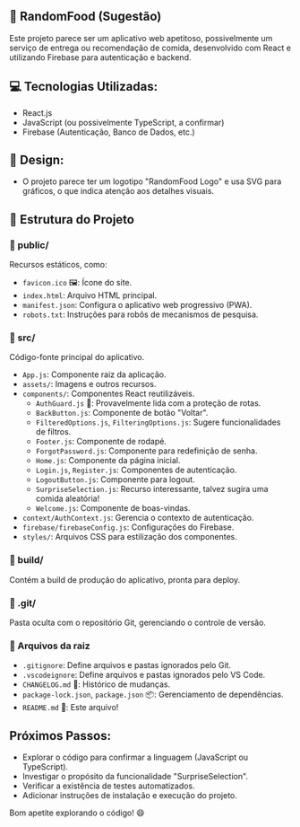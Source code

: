 ## 🍕 RandomFood (Sugestão) 

Este projeto parece ser um aplicativo web apetitoso, possivelmente um serviço de entrega ou recomendação de comida, desenvolvido com React e utilizando Firebase para autenticação e backend.

## 💻 Tecnologias Utilizadas:

- React.js
- JavaScript (ou possivelmente TypeScript, a confirmar)
- Firebase (Autenticação, Banco de Dados, etc.)

## 🎨 Design:

- O projeto parece ter um logotipo "RandomFood Logo" e usa SVG para gráficos, o que indica atenção aos detalhes visuais.

## 📂 Estrutura do Projeto

### 📁 public/

Recursos estáticos, como:
- `favicon.ico` 🖼️: Ícone do site.
- `index.html`: Arquivo HTML principal.
- `manifest.json`: Configura o aplicativo web progressivo (PWA).
- `robots.txt`: Instruções para robôs de mecanismos de pesquisa.

### 📁 src/

Código-fonte principal do aplicativo.

- `App.js`: Componente raiz da aplicação.
- `assets/`: Imagens e outros recursos.
- `components/`: Componentes React reutilizáveis.
    - `AuthGuard.js` 🔐: Provavelmente lida com a proteção de rotas.
    - `BackButton.js`: Componente de botão "Voltar".
    - `FilteredOptions.js`, `FilteringOptions.js`: Sugere funcionalidades de filtros. 
    - `Footer.js`: Componente de rodapé.
    - `ForgotPassword.js`: Componente para redefinição de senha.
    - `Home.js`: Componente da página inicial.
    - `Login.js`, `Register.js`: Componentes de autenticação.
    - `LogoutButton.js`: Componente para logout.
    - `SurpriseSelection.js`: Recurso interessante, talvez sugira uma comida aleatória!
    - `Welcome.js`: Componente de boas-vindas.
- `context/AuthContext.js`:  Gerencia o contexto de autenticação.
- `firebase/firebaseConfig.js`: Configurações do Firebase.
- `styles/`: Arquivos CSS para estilização dos componentes.

### 📁 build/

Contém a build de produção do aplicativo, pronta para deploy.

### 📁 .git/

Pasta oculta com o repositório Git, gerenciando o controle de versão.

### 📄 Arquivos da raiz

- `.gitignore`: Define arquivos e pastas ignorados pelo Git.
- `.vscodeignore`: Define arquivos e pastas ignorados pelo VS Code.
- `CHANGELOG.md` 📑: Histórico de mudanças.
- `package-lock.json`, `package.json` 📦: Gerenciamento de dependências.
- `README.md` 📄: Este arquivo!

## Próximos Passos:

- Explorar o código para confirmar a linguagem (JavaScript ou TypeScript).
- Investigar o propósito da funcionalidade "SurpriseSelection". 
- Verificar a existência de testes automatizados.
- Adicionar instruções de instalação e execução do projeto. 

Bom apetite explorando o código! 😄 
